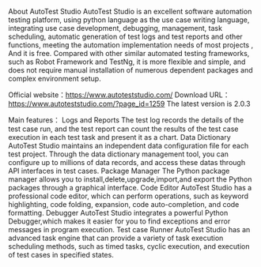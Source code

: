 About AutoTest Studio
AutoTest Studio is an excellent software automation testing platform, using python language as the use case writing language, integrating use case development, debugging, management, task scheduling, automatic generation of test logs and test reports and other functions, meeting the automation implementation needs of most projects , And it is free. Compared with other similar automated testing frameworks, such as Robot Framework and TestNg, it is more flexible and simple, and does not require manual installation of numerous dependent packages and complex environment setup.

Official website：https://www.autoteststudio.com/
Download URL：https://www.autoteststudio.com/?page_id=1259
The latest version is 2.0.3

Main features：
Logs and Reports
The test log records the details of the test case run, and the test report can count the results of the test case execution in each test task and present it as a chart.
Data Dictionary
AutoTest Studio maintains an independent data configuration file for each test project. Through the data dictionary management tool, you can configure up to millions of data records, and access these datas through API interfaces in test cases.
Package Manager
The Python package manager allows you to install,delete,upgrade,import,and export the Python packages through a graphical interface.
Code Editor
AutoTest Studio has a professional code editor, which can perform operations, such as keyword highlighting, code folding, expansion, code auto-completion, and code formatting.
Debugger
AutoTest Studio integrates a powerful Python Debugger,which makes it easier for you to find exceptions and error messages in program execution.
Test case Runner
AutoTest Studio has an advanced task engine that can provide a variety of task execution scheduling methods, such as timed tasks, cyclic execution, and execution of test cases in specified states.
